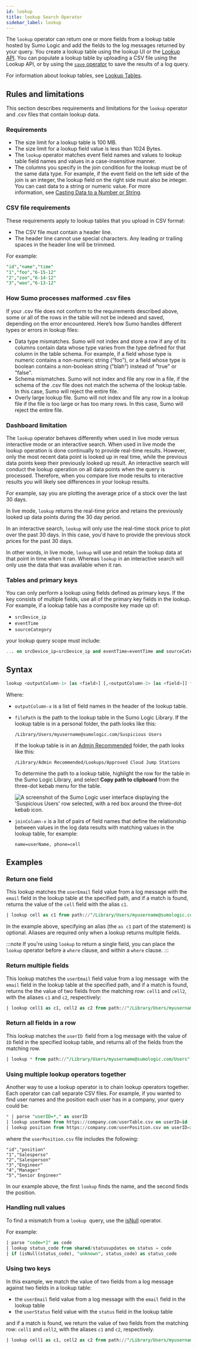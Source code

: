```yaml
---
id: lookup
title: lookup Search Operator
sidebar_label: lookup
---
```


The `lookup` operator can return one or more fields from a lookup table hosted by Sumo Logic and add the fields to the log messages returned by your query. You create a lookup table using the lookup UI or the [Lookup API](/docs/api/lookup-tables). You can populate a lookup table by uploading a CSV file using the Lookup API, or by using the [`save` operator](/docs/search/search-query-language/search-operators/save) to save the results of a log query. 

For information about lookup tables, see [Lookup Tables](/docs/search/lookup-tables/).

## Rules and limitations

This section describes requirements and limitations for the `lookup` operator and .csv files that contain lookup data.

### Requirements 

* The size limit for a lookup table is 100 MB.
* The size limit for a lookup field value is less than 1024 Bytes.
* The `lookup` operator matches event field names and values to lookup table field names and values in a case-insensitive manner. 
* The columns you specify in the join condition for the lookup must be of the same data type. For example, if the event field on the left side of the join is an integer, the lookup field on the right side must also be integer. You can cast data to a string or numeric value. For more information, see [Casting Data to a Number or String](/docs/search/search-query-language/search-operators/manually-cast-data-string-number).

### CSV file requirements 

These requirements apply to lookup tables that you upload in CSV format:
 
* The CSV file must contain a header line.
* The header line cannot use special characters. Any leading or trailing spaces in the header line will be trimmed.  

For example:

```sql
"id","name","time"
"1","foo","6-15-12"
"2","zoo","6-14-12"
"3","woo","6-13-12"
```

### How Sumo processes malformed .csv files

If your .csv file does not conform to the requirements described above, some or all of the rows in the table will not be indexed and saved, depending on the error encountered. Here’s how Sumo handles different types or errors in lookup files:

* Data type mismatches. Sumo will not index and store a row if any of its columns contain data whose type varies from the type defined for that column in the table schema. For example, if a field whose type is numeric contains a non-numeric string (“foo”), or a field whose type is boolean contains a non-boolean string ("blah") instead of "true" or "false".
* Schema mismatches. Sumo will not index and file any row in a file, if the schema of the .csv file does not match the schema of the lookup table. In this case, Sumo will reject the entire file.  
* Overly large lookup file. Sumo will not index and file any row in a lookup file if the file is too large or has too many rows. In this case, Sumo will reject the entire file.  

### Dashboard limitation 

The `lookup` operator behaves differently when used in live mode versus interactive mode or an interactive search. When used in live mode the lookup operation is done continually to provide real-time results. However, only the most recent data point is looked up in real time, while the previous data points keep their previously looked up result. An interactive search will conduct the lookup operation on all data points when the query is processed. Therefore, when you compare live mode results to interactive results you will likely see differences in your lookup results.

For example, say you are plotting the average price of a stock over the last 30 days.

In live mode, `lookup` returns the real-time price and retains the previously looked up data points during the 30 day period.

In an interactive search, `lookup` will only use the real-time stock price to plot over the past 30 days. In this case, you'd have to provide the previous stock prices for the past 30 days.

In other words, in live mode, `lookup` will use and retain the lookup data at that point in time when it ran. Whereas `lookup` in an interactive search will only use the data that was available when it ran.

### Tables and primary keys

You can only perform a lookup using fields defined as primary keys. If the key consists of multiple fields, use all of the primary key fields in the lookup. For example, if a lookup table has a composite key made up of:

* `srcDevice_ip`
* `eventTime`
* `sourceCategory`

your lookup query scope must include:

```sql
... on srcDevice_ip=srcDevice_ip and eventTime=eventTime and sourceCategory=sourceCategory
```

## Syntax 

```sql
lookup <outputColumn-1> [as <field>] [,<outputColumn-2> [as <field>]] from path://"<filePath>" on <joinColumn-1> [,<joinColumn-2>]
```

Where:

* `outputColumn-x` is a list of field names in the header of the lookup table.

* `filePath` is the path to the lookup table in the Sumo Logic Library. If the lookup table is in a personal folder, the path looks like this:  

    `/Library/Users/myusername@sumologic.com/Suspicious Users`

    If the lookup table is in an [Admin Recommended](/docs/manage/content-sharing/admin-mode.md) folder, the path looks like this:  

    `/Library/Admin Recommended/Lookups/Approved Cloud Jump Stations`  

    To determine the path to a lookup table, highlight the row for the table in the Sumo Logic Library, and select **Copy path to clipboard** from the three-dot kebab menu for the table.   

    ![A screenshot of the Sumo Logic user interface displaying the 'Suspicious Users' row selected, with a red box around the three-dot kebab icon.](/img/search/searchquerylanguage/search-operators/more-options-lookup.png)

* `joinColumn-x` is a list of pairs of field names that define the relationship between values in the log data results with matching values in the lookup table, for example:  

    `name=userName, phone=cell`

## Examples

### Return one field

This lookup matches the `userEmail` field value from a log message with the `email` field in the lookup table at the specified path, and if a match is found, returns the value of the `cell` field with the alias `c1`.

```sql
| lookup cell as c1 from path://"/Library/Users/myusername@sumologic.com/Suspicious Users" on userEmail=email
```

In the example above, specifying an alias (the `as c1` part of the statement) is optional. Aliases are required only when a lookup returns multiple fields. 

:::note
If you're using `lookup` to return a single field, you can place the `lookup` operator before a `where` clause, and within a `where` clause.
:::

### Return multiple fields

This lookup matches the `userEmail` field value from a log message  with the `email` field in the lookup table at the specified path, and if a match is found, returns the the value of two fields from the matching row: `cell1` and `cell2`, with the aliases `c1` and `c2`, respectively: 

```sql
| lookup cell1 as c1, cell2 as c2 from path://"/Library/Users/myusername@sumologic.com/Suspicious Users" on userEmail=email
```

### Return all fields in a row

This lookup matches the `userID `field from a log message with the value of `ID` field in the specified lookup table, and returns all of the fields from the matching row.

```sql
| lookup * from path://"/Library/Users/myusername@sumologic.com/Users" on userID=id
```

### Using multiple lookup operators together

Another way to use a lookup operator is to chain lookup operators together. Each operator can call separate CSV files. For example, if you wanted to find user names and the position each user has in a company, your query could be:

```sql
* | parse "userID=*," as userID
| lookup userName from https://company.com/userTable.csv on userID=id
| lookup position from https://company.com/userPosition.csv on userID=id
```

where the `userPosition.csv` file includes the following:

```
"id","position"
"1","Salesperso"
"2","Salesperson"
"3","Engineer"
"4","Manager"
"5","Senior Engineer"
```

In our example above, the first `lookup` finds the name, and the second finds the position.

### Handling null values

To find a mismatch from a `lookup`  query, use the [isNull](/docs/search/search-query-language/search-operators/isnull-isempty-isblank#isnullstring) operator.

For example:

```sql
| parse "code=*]" as code
| lookup status_code from shared/statusupdates on status = code
| if (isNull(status_code), "unknown", status_code) as status_code
```

### Using two keys

In this example, we match the value of two fields from a log message against two fields in a lookup table:

* the `userEmail` field value from a log message with the `email` field in the lookup table
* the `userStatus` field value with the `status` field in the lookup table

and if a match is found, we return the value of two fields from the matching row: `cell1` and `cell2`, with the aliases `c1` and `c2`, respectively.

```sql
| lookup cell1 as c1, cell2 as c2 from path://"/Library/Users/myusername@sumologic.com/Suspicious Users" on userEmail=email, userStatus=status
```
